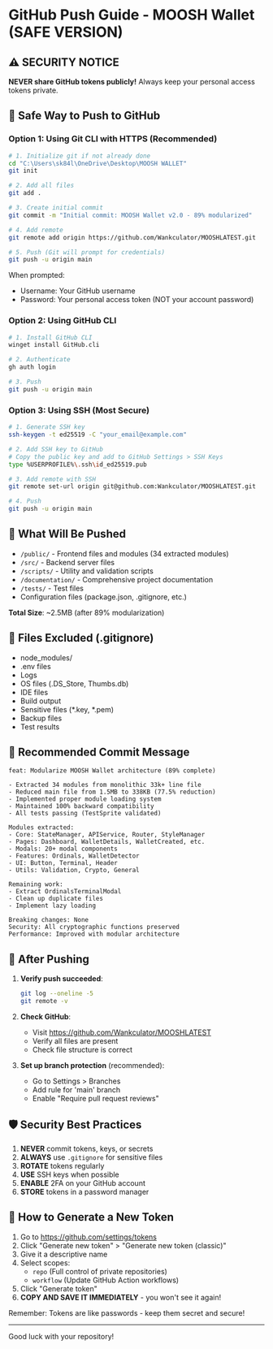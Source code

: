 # GitHub Push Guide - MOOSH Wallet (SAFE VERSION)

## ⚠️ SECURITY NOTICE

**NEVER share GitHub tokens publicly!** 
Always keep your personal access tokens private.

## 🔐 Safe Way to Push to GitHub

### Option 1: Using Git CLI with HTTPS (Recommended)

```bash
# 1. Initialize git if not already done
cd "C:\Users\sk84l\OneDrive\Desktop\MOOSH WALLET"
git init

# 2. Add all files
git add .

# 3. Create initial commit
git commit -m "Initial commit: MOOSH Wallet v2.0 - 89% modularized"

# 4. Add remote
git remote add origin https://github.com/Wankculator/MOOSHLATEST.git

# 5. Push (Git will prompt for credentials)
git push -u origin main
```

When prompted:
- Username: Your GitHub username
- Password: Your personal access token (NOT your account password)

### Option 2: Using GitHub CLI

```bash
# 1. Install GitHub CLI
winget install GitHub.cli

# 2. Authenticate
gh auth login

# 3. Push
git push -u origin main
```

### Option 3: Using SSH (Most Secure)

```bash
# 1. Generate SSH key
ssh-keygen -t ed25519 -C "your_email@example.com"

# 2. Add SSH key to GitHub
# Copy the public key and add to GitHub Settings > SSH Keys
type %USERPROFILE%\.ssh\id_ed25519.pub

# 3. Add remote with SSH
git remote set-url origin git@github.com:Wankculator/MOOSHLATEST.git

# 4. Push
git push -u origin main
```

## 📁 What Will Be Pushed

- `/public/` - Frontend files and modules (34 extracted modules)
- `/src/` - Backend server files
- `/scripts/` - Utility and validation scripts
- `/documentation/` - Comprehensive project documentation
- `/tests/` - Test files
- Configuration files (package.json, .gitignore, etc.)

**Total Size**: ~2.5MB (after 89% modularization)

## 🚫 Files Excluded (.gitignore)

- node_modules/
- .env files
- Logs
- OS files (.DS_Store, Thumbs.db)
- IDE files
- Build output
- Sensitive files (*.key, *.pem)
- Backup files
- Test results

## 📝 Recommended Commit Message

```
feat: Modularize MOOSH Wallet architecture (89% complete)

- Extracted 34 modules from monolithic 33k+ line file
- Reduced main file from 1.5MB to 338KB (77.5% reduction)
- Implemented proper module loading system
- Maintained 100% backward compatibility
- All tests passing (TestSprite validated)

Modules extracted:
- Core: StateManager, APIService, Router, StyleManager
- Pages: Dashboard, WalletDetails, WalletCreated, etc.
- Modals: 20+ modal components
- Features: Ordinals, WalletDetector
- UI: Button, Terminal, Header
- Utils: Validation, Crypto, General

Remaining work:
- Extract OrdinalsTerminalModal
- Clean up duplicate files
- Implement lazy loading

Breaking changes: None
Security: All cryptographic functions preserved
Performance: Improved with modular architecture
```

## 🔄 After Pushing

1. **Verify push succeeded**:
   ```bash
   git log --oneline -5
   git remote -v
   ```

2. **Check GitHub**:
   - Visit https://github.com/Wankculator/MOOSHLATEST
   - Verify all files are present
   - Check file structure is correct

3. **Set up branch protection** (recommended):
   - Go to Settings > Branches
   - Add rule for 'main' branch
   - Enable "Require pull request reviews"

## 🛡️ Security Best Practices

1. **NEVER** commit tokens, keys, or secrets
2. **ALWAYS** use `.gitignore` for sensitive files
3. **ROTATE** tokens regularly
4. **USE** SSH keys when possible
5. **ENABLE** 2FA on your GitHub account
6. **STORE** tokens in a password manager

## 🔑 How to Generate a New Token

1. Go to https://github.com/settings/tokens
2. Click "Generate new token" > "Generate new token (classic)"
3. Give it a descriptive name
4. Select scopes:
   - `repo` (Full control of private repositories)
   - `workflow` (Update GitHub Action workflows)
5. Click "Generate token"
6. **COPY AND SAVE IT IMMEDIATELY** - you won't see it again!

Remember: Tokens are like passwords - keep them secret and secure!

---

Good luck with your repository!